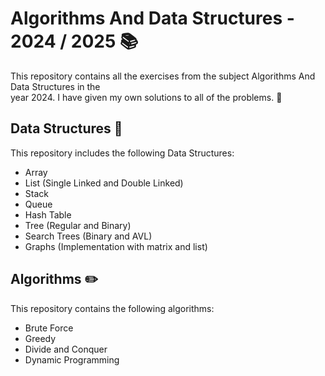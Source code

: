 # Algorithms And Data Structures - 2024 / 2025 :books:
This repository contains all the exercises from the subject Algorithms And Data Structures in the   
year 2024. I have given my own solutions to all of the problems. :bookmark_tabs:   
## Data Structures :closed_book:
This repository includes the following Data Structures:  
- Array
- List (Single Linked and Double Linked)
- Stack
- Queue
- Hash Table
- Tree (Regular and Binary)
- Search Trees (Binary and AVL)
- Graphs (Implementation with matrix and list)
## Algorithms :pencil2:
This repository contains the following algorithms:
- Brute Force
- Greedy 
- Divide and Conquer 
- Dynamic Programming 